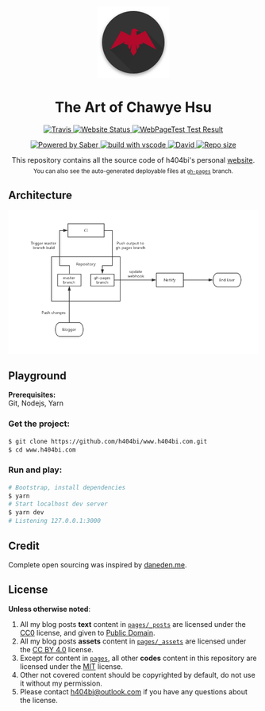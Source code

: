<div align="center">
  <a href="https://www.h404bi.com/">
    <img alt="site icon" src="./resources/media/icon.png" />
  </a>
  <h1>The Art of Chawye Hsu</h1>
</div>
<p align="center">
  <a href="https://www.travis-ci.com/h404bi/www.h404bi.com">
    <img src="https://img.shields.io/travis/com/h404bi/www.h404bi.com/master.svg?style=flat-square" alt="Travis" />
  </a>
  <a href="https://www.h404bi.com">
    <img src="https://img.shields.io/website-up-down-green-red/https/h404bi.com.svg?style=flat-square" alt="Website Status" />
  </a>
  <a href="https://www.webpagetest.org/result/200301_J4_4d43e80f91ea9497254c7d167d809062/">
    <img src="https://img.shields.io/badge/WebPageTest-AAAAA-44CC11.svg?style=flat-square" alt="WebPageTest Test Result" />
  </a>
</p>
<p align="center">
  <a href="https://saber.land/">
    <img src="https://img.shields.io/badge/Powered%20by-Saber-00838f.svg?style=flat-square" alt="Powered by Saber" />
  </a>
  <a href="https://code.visualstudio.com">
    <img src="https://img.shields.io/badge/build%20with-vscode-blue.svg?style=flat-square" alt="build with vscode" />
  </a>
  <a href="https://github.com/h404bi/www.h404bi.com">
    <img src="https://img.shields.io/david/h404bi/www.h404bi.com.svg?style=flat-square" alt="David" />
  </a>
  <a href="https://github.com/h404bi/www.h404bi.com">
    <img src="https://img.shields.io/github/repo-size/h404bi/www.h404bi.com.svg?style=flat-square&colorB=328657" alt="Repo size" />
  </a>
</p>
<p align="center">
  This repository contains all the source code of h404bi's personal <a href="https://www.h404bi.com">website</a>.<br/>
  <sub>You can also see the auto-generated deployable files at <a href="https://github.com/h404bi/www.h404bi.com/tree/gh-pages"><code>gh-pages</code></a> branch.</sub>
</p>

## Architecture

![architecture](resources/media/architecture.jpg)

## Playground

**Prerequisites:**  
Git, Nodejs, Yarn

### Get the project:

``` sh
$ git clone https://github.com/h404bi/www.h404bi.com.git
$ cd www.h404bi.com
```

### Run and play:

``` sh
# Bootstrap, install dependencies
$ yarn
# Start localhost dev server
$ yarn dev
# Listening 127.0.0.1:3000
```

## Credit

Complete open sourcing was inspired by [daneden.me](https://github.com/daneden/daneden.me).

## License

**Unless otherwise noted**:  
1. All my blog posts **text** content in [`pages/_posts`](pages/_posts) are licensed under the [CC0](https://creativecommons.org/publicdomain/zero/1.0/) license, and given to [Public Domain](https://en.wikipedia.org/wiki/Public_domain).  
2. All my blog posts **assets** content in [`pages/_assets`](pages/_assets) are licensed under the [CC BY 4.0](https://creativecommons.org/licenses/by/4.0/) license.  
3. Except for content in [`pages`](pages), all other **codes** content in this repository are licensed under the [MIT](https://opensource.org/licenses/MIT) license.  
4. Other not covered content should be copyrighted by default, do not use it without my permission.  
5. Please contact h404bi@outlook.com if you have any questions about the license.
